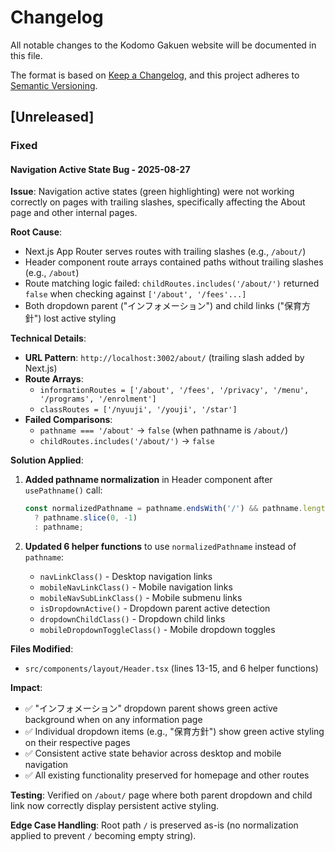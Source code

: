 # Changelog

All notable changes to the Kodomo Gakuen website will be documented in this file.

The format is based on [Keep a Changelog](https://keepachangelog.com/en/1.0.0/),
and this project adheres to [Semantic Versioning](https://semver.org/spec/v2.0.0.html).

## [Unreleased]

### Fixed

#### Navigation Active State Bug - 2025-08-27

**Issue**: Navigation active states (green highlighting) were not working correctly on pages with trailing slashes, specifically affecting the About page and other internal pages.

**Root Cause**: 
- Next.js App Router serves routes with trailing slashes (e.g., `/about/`)
- Header component route arrays contained paths without trailing slashes (e.g., `/about`)
- Route matching logic failed: `childRoutes.includes('/about/')` returned `false` when checking against `['/about', '/fees'...]`
- Both dropdown parent ("インフォメーション") and child links ("保育方針") lost active styling

**Technical Details**:
- **URL Pattern**: `http://localhost:3002/about/` (trailing slash added by Next.js)
- **Route Arrays**: 
  - `informationRoutes = ['/about', '/fees', '/privacy', '/menu', '/programs', '/enrolment']`
  - `classRoutes = ['/nyuuji', '/youji', '/star']`
- **Failed Comparisons**:
  - `pathname === '/about'` → `false` (when pathname is `/about/`)
  - `childRoutes.includes('/about/')` → `false`

**Solution Applied**:
1. **Added pathname normalization** in Header component after `usePathname()` call:
   ```javascript
   const normalizedPathname = pathname.endsWith('/') && pathname.length > 1 
     ? pathname.slice(0, -1) 
     : pathname;
   ```
   
2. **Updated 6 helper functions** to use `normalizedPathname` instead of `pathname`:
   - `navLinkClass()` - Desktop navigation links
   - `mobileNavLinkClass()` - Mobile navigation links  
   - `mobileNavSubLinkClass()` - Mobile submenu links
   - `isDropdownActive()` - Dropdown parent active detection
   - `dropdownChildClass()` - Dropdown child links
   - `mobileDropdownToggleClass()` - Mobile dropdown toggles

**Files Modified**:
- `src/components/layout/Header.tsx` (lines 13-15, and 6 helper functions)

**Impact**: 
- ✅ "インフォメーション" dropdown parent shows green active background when on any information page
- ✅ Individual dropdown items (e.g., "保育方針") show green active styling on their respective pages
- ✅ Consistent active state behavior across desktop and mobile navigation
- ✅ All existing functionality preserved for homepage and other routes

**Testing**: Verified on `/about/` page where both parent dropdown and child link now correctly display persistent active styling.

**Edge Case Handling**: Root path `/` is preserved as-is (no normalization applied to prevent `/` becoming empty string).
